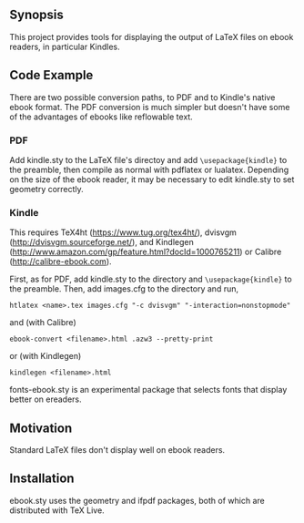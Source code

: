 ## Synopsis

This project provides tools for displaying the output of LaTeX files
on ebook readers, in particular Kindles.

## Code Example

There are two possible conversion paths, to PDF and to Kindle's native
ebook format.  The PDF conversion is much simpler but doesn't have
some of the advantages of ebooks like reflowable text.

### PDF

Add kindle.sty to the LaTeX file's directoy and add
`\usepackage{kindle}` to the preamble, then compile as normal with
pdflatex or lualatex.  Depending on the size of the ebook reader, it
may be necessary to edit kindle.sty to set geometry correctly.

### Kindle

This requires TeX4ht (https://www.tug.org/tex4ht/), dvisvgm (http://dvisvgm.sourceforge.net/), and Kindlegen (http://www.amazon.com/gp/feature.html?docId=1000765211) or Calibre (http://calibre-ebook.com).

First, as for PDF, add kindle.sty to the directory and
`\usepackage{kindle}` to the preamble.  Then, add images.cfg to the
directory and run,

````
htlatex <name>.tex images.cfg "-c dvisvgm" "-interaction=nonstopmode"
````

and (with Calibre)

````
ebook-convert <filename>.html .azw3 --pretty-print
````

or (with Kindlegen)

````
kindlegen <filename>.html
````

fonts-ebook.sty is an experimental package that selects fonts that
display better on ereaders.

## Motivation

Standard LaTeX files don't display well on ebook readers.

## Installation

ebook.sty uses the geometry and ifpdf packages, both of which are
distributed with TeX Live.
